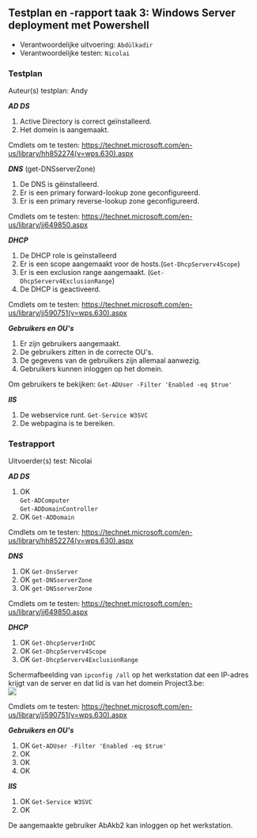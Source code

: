 ## Testplan en -rapport taak 3: Windows Server deployment met Powershell

* Verantwoordelijke uitvoering: `Abdülkadir`
* Verantwoordelijke testen: `Nicolai`

### Testplan

Auteur(s) testplan: Andy

***AD DS***

1. Active Directory is correct geïnstalleerd.
2. Het domein is aangemaakt.

Cmdlets om te testen: https://technet.microsoft.com/en-us/library/hh852274(v=wps.630).aspx

***DNS*** (get-DNSserverZone)

1. De DNS is gëinstalleerd.
2. Er is een primary forward-lookup zone geconfigureerd.
3. Er is een primary reverse-lookup zone geconfigureerd.

Cmdlets om te testen: https://technet.microsoft.com/en-us/library/jj649850.aspx

***DHCP***

1. De DHCP role is geïnstalleerd
2. Er is een scope aangemaakt voor de hosts.(`Get-DhcpServerv4Scope`)
3. Er is een exclusion range aangemaakt. (`Get-DhcpServerv4ExclusionRange`)
4. De DHCP is geactiveerd.

Cmdlets om te testen: https://technet.microsoft.com/en-us/library/jj590751(v=wps.630).aspx

***Gebruikers en OU's***

1. Er zijn gebruikers aangemaakt.
2. De gebruikers zitten in de correcte OU's.
3. De gegevens van de gebruikers zijn allemaal aanwezig.
4. Gebruikers kunnen inloggen op het domein.

Om gebruikers te bekijken: `Get-ADUser -Filter 'Enabled -eq $true'` 

***IIS***

1. De webservice runt. `Get-Service W3SVC`
2. De webpagina is te bereiken.

### Testrapport

Uitvoerder(s) test: Nicolai

***AD DS***

1. OK <br/> `Get-ADComputer` <br/> `Get-ADDomainController`
2. OK `Get-ADDomain`

Cmdlets om te testen: https://technet.microsoft.com/en-us/library/hh852274(v=wps.630).aspx

***DNS*** 

1. OK `Get-DnsServer`
2. OK `get-DNSserverZone`
3. OK `get-DNSserverZone`

Cmdlets om te testen: https://technet.microsoft.com/en-us/library/jj649850.aspx

***DHCP***

1. OK `Get-DhcpServerInDC`
2. OK `Get-DhcpServerv4Scope`
3. OK `Get-DhcpServerv4ExclusionRange`

Schermafbeelding van `ipconfig /all` op het werkstation dat een IP-adres krijgt van de server en dat lid is van het domein Project3.be:<br/>
![](https://github.com/HoGentTIN/ops3-g03/blob/master/deelopdracht03/Images/testdhcp.PNG)

Cmdlets om te testen: https://technet.microsoft.com/en-us/library/jj590751(v=wps.630).aspx

***Gebruikers en OU's***

1. OK `Get-ADUser -Filter 'Enabled -eq $true'` 
2. OK
3. OK
4. OK

***IIS***

1. OK `Get-Service W3SVC`
2. OK

De aangemaakte gebruiker AbAkb2 kan inloggen op het werkstation.

